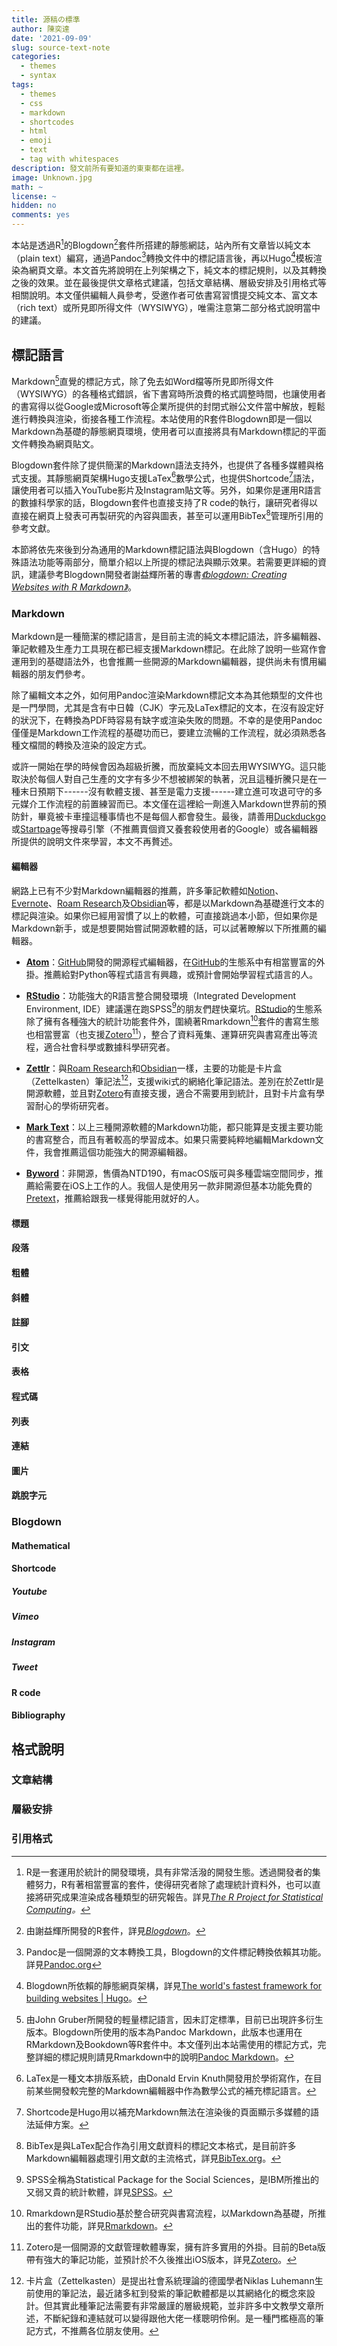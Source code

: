 ```yaml
---
title: 源稿の標準
author: 陳奕達
date: '2021-09-09'
slug: source-text-note
categories:
  - themes
  - syntax
tags:
  - themes
  - css
  - markdown
  - shortcodes
  - html
  - emoji
  - text
  - tag with whitespaces
description: 發文前所有要知道的東東都在這裡。
image: Unknown.jpg
math: ~
license: ~
hidden: no
comments: yes
---
```


本站是透過R[^1]的Blogdown[^2]套件所搭建的靜態網誌，站內所有文章皆以純文本（plain text）編寫，通過Pandoc[^3]轉換文件中的標記語言後，再以Hugo[^4]模板渲染為網頁文章。本文首先將說明在上列架構之下，純文本的標記規則，以及其轉換之後的效果。並在最後提供文章格式建議，包括文章結構、層級安排及引用格式等相關說明。本文僅供編輯人員參考，受邀作者可依書寫習慣提交純文本、富文本（rich text）或所見即所得文件（WYSIWYG），唯需注意第二部分格式說明當中的建議。

[^1]: R是一套運用於統計的開發環境，具有非常活潑的開發生態。透過開發者的集體努力，R有著相當豐富的套件，使得研究者除了處理統計資料外，也可以直接將研究成果渲染成各種類型的研究報告。詳見[*The R Project for Statistical Computing*](https://www.r-project.org)*。*

[^2]: 由謝益輝所開發的R套件，詳見[*Blogdown*](https://pkgs.rstudio.com/blogdown/)。

[^3]: Pandoc是一個開源的文本轉換工具，Blogdown的文件標記轉換依賴其功能。詳見[Pandoc.org](https://pandoc.org)

[^4]: Blogdown所依賴的靜態網頁架構，詳見[The world's fastest framework for building websites \| Hugo](https://gohugo.io)。

## 標記語言

Markdown[^5]直覺的標記方式，除了免去如Word檔等所見即所得文件（WYSIWYG）的各種格式錯誤，省下書寫時所浪費的格式調整時間，也讓使用者的書寫得以從Google或Microsoft等企業所提供的封閉式辦公文件當中解放，輕鬆進行轉換與渲染，銜接各種工作流程。本站使用的R套件Blogdown即是一個以Markdown為基礎的靜態網頁環境，使用者可以直接將具有Markdown標記的平面文件轉換為網頁貼文。

[^5]: 由John Gruber所開發的輕量標記語言，因未訂定標準，目前已出現許多衍生版本。Blogdown所使用的版本為Pandoc Markdown，此版本也運用在RMarkdown及Bookdown等R套件中。本文僅列出本站需使用的標記方式，完整詳細的標記規則請見Rmarkdown中的說明[Pandoc Markdown](https://garrettgman.github.io/rmarkdown/authoring_pandoc_markdown.html)。

Blogdown套件除了提供簡潔的Markdown語法支持外，也提供了各種多媒體與格式支援。其靜態網頁架構Hugo支援LaTex[^6]數學公式，也提供Shortcode[^7]語法，讓使用者可以插入YouTube影片及Instagram貼文等。另外，如果你是運用R語言的數據科學家的話，Blogdown套件也直接支持了R code的執行，讓研究者得以直接在網頁上發表可再製研究的內容與圖表，甚至可以運用BibTex[^8]管理所引用的參考文獻。

[^6]: LaTex是一種文本排版系統，由Donald Ervin Knuth開發用於學術寫作，在目前某些開發較完整的Markdown編輯器中作為數學公式的補充標記語言。

[^7]: Shortcode是Hugo用以補充Markdown無法在渲染後的頁面顯示多媒體的語法延伸方案。

[^8]: BibTex是與LaTex配合作為引用文獻資料的標記文本格式，是目前許多Markdown編輯器處理引用文獻的主流格式，詳見[BibTex.org](http://www.bibtex.org)。

本節將依先來後到分為通用的Markdown標記語法與Blogdown（含Hugo）的特殊語法功能等兩部分，簡單介紹以上所提的標記法與顯示效果。若需要更詳細的資訊，建議參考Blogdown開發者謝益輝所著的專書[*《blogdown: Creating Websites with R Markdown》*](https://bookdown.org/yihui/blogdown/)。

### Markdown

Markdown是一種簡潔的標記語言，是目前主流的純文本標記語法，許多編輯器、筆記軟體及生產力工具現在都已經支援Markdown標記。在此除了說明一些寫作會運用到的基礎語法外，也會推薦一些開源的Markdown編輯器，提供尚未有慣用編輯器的朋友們參考。

除了編輯文本之外，如何用Pandoc渲染Markdown標記文本為其他類型的文件也是一門學問，尤其是含有中日韓（CJK）字元及LaTex標記的文本，在沒有設定好的狀況下，在轉換為PDF時容易有缺字或渲染失敗的問題。不幸的是使用Pandoc僅僅是Markdown工作流程的基礎功而已，要建立流暢的工作流程，就必須熟悉各種文檔間的轉換及渲染的設定方式。

或許一開始在學的時候會因為超級折騰，而放棄純文本回去用WYSIWYG。這只能取決於每個人對自己生產的文字有多少不想被綁架的執著，況且這種折騰只是在一種末日預期下------沒有軟體支援、甚至是電力支援------建立進可攻退可守的多元媒介工作流程的前置練習而已。本文僅在這裡給一劑進入Markdown世界前的預防針，畢竟被卡車撞這種事情也不是每個人都會發生。最後，請善用[Duckduckgo](https://duckduckgo.com/)或[Startpage](https://www.startpage.com)等搜尋引擎（不推薦賣個資又養套殺使用者的Google）或各編輯器所提供的說明文件來學習，本文不再贅述。

#### 編輯器

網路上已有不少對Markdown編輯器的推薦，許多筆記軟體如[Notion](https://www.notion.so/)、[Evernote](https://evernote.com)、[Roam Research](https://roamresearch.com)及[Obsidian](https://obsidian.md)等，都是以Markdown為基礎進行文本的標記與渲染。如果你已經用習慣了以上的軟體，可直接跳過本小節，但如果你是Markdown新手，或是想要開始嘗試開源軟體的話，可以試著瞭解以下所推薦的編輯器。

-   [**Atom**](https://atom.io)：[GitHub](https://github.com)開發的開源程式編輯器，在[GitHub](https://github.com)的生態系中有相當豐富的外掛。推薦給對Python等程式語言有興趣，或預計會開始學習程式語言的人。

-   [**RStudio**](https://www.rstudio.com)：功能強大的R語言整合開發環境（Integrated Development Environment, IDE）建議還在跑SPSS[^9]的朋友們趕快棄坑。[RStudio](https://www.rstudio.com)的生態系除了擁有各種強大的統計功能套件外，圍繞著Rmarkdown[^10]套件的書寫生態也相當豐富（也支援[Zotero](https://www.zotero.org)[^11]），整合了資料蒐集、運算研究與書寫產出等流程，適合社會科學或數據科學研究者。

-   [**Zettlr**](https://www.zettlr.com)：與[Roam Research](https://roamresearch.com)和[Obsidian](https://obsidian.md)一樣，主要的功能是卡片盒（Zettelkasten）筆記法[^12]，支援wiki式的網絡化筆記語法。差別在於Zettlr是開源軟體，並且對[Zotero](https://www.zotero.org)有直接支援，適合不需要用到統計，且對卡片盒有學習耐心的學術研究者。

-   [**Mark Text**](https://marktext.app)：以上三種開源軟體的Markdown功能，都只能算是支援主要功能的書寫整合，而且有著較高的學習成本。如果只需要純粹地編輯Markdown文件，我會推薦這個功能強大的開源編輯器。

-   [**Byword**](https://bywordapp.com)：非開源，售價為NTD190，有macOS版可與多種雲端空間同步，推薦給需要在iOS上工作的人。我個人是使用另一款非開源但基本功能免費的[Pretext](https://apps.apple.com/app/pretext/id1347707000)，推薦給跟我一樣覺得能用就好的人。

[^9]: SPSS全稱為Statistical Package for the Social Sciences，是IBM所推出的又弱又貴的統計軟體，詳見[SPSS](http://www.ibm.com/analytics/us/en/technology/spss/)。

[^10]: Rmarkdown是RStudio基於整合研究與書寫流程，以Markdown為基礎，所推出的套件功能，詳見[Rmarkdown](https://rmarkdown.rstudio.com)。

[^11]: Zotero是一個開源的文獻管理軟體專案，擁有許多實用的外掛。目前的Beta版帶有強大的筆記功能，並預計於不久後推出iOS版本，詳見[Zotero](https://www.zotero.org)。

[^12]: 卡片盒（Zettelkasten）是提出社會系統理論的德國學者Niklas Luhemann生前使用的筆記法，最近諸多紅到發紫的筆記軟體都是以其網絡化的概念來設計。但其實此種筆記法需要有非常嚴謹的層級規範，並非許多中文教學文章所述，不斷紀錄和連結就可以變得跟他大佬一樣聰明伶俐。是一種門檻極高的筆記方式，不推薦各位朋友使用。

#### 標題

#### 段落

#### 粗體

#### 斜體

#### 註腳

#### 引文

#### 表格

#### 程式碼

#### 列表

#### 連結

#### 圖片

#### 跳脫字元

### Blogdown

#### Mathematical

#### Shortcode

##### Youtube

##### Vimeo

##### Instagram

##### Tweet

#### R code

#### Bibliography

## 格式說明

### 文章結構

### 層級安排

### 引用格式
